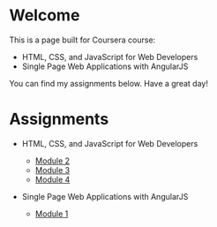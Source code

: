 # Welcome

This is a page built for Coursera course:
- HTML, CSS, and JavaScript for Web Developers
- Single Page Web Applications with AngularJS

You can find my assignments below.
Have a great day!

# Assignments
- HTML, CSS, and JavaScript for Web Developers
  - [Module 2](https://haonanyin.github.io/coursera-web/module2_solution/index.html)
  - [Module 3](https://haonanyin.github.io/coursera-web/module3_solution/index.html)
  - [Module 4](https://haonanyin.github.io/coursera-web/module4_solution/index.html)

- Single Page Web Applications with AngularJS
  - [Module 1](https://haonanyin.github.io/coursera-web/assignment1_solution/index.html)

